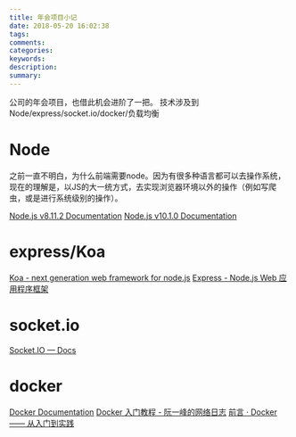 ```yaml
---
title: 年会项目小记
date: 2018-05-20 16:02:38
tags:
comments:
categories:
keywords:
description:
summary:
---
```


公司的年会项目，也借此机会进阶了一把。
技术涉及到 Node/express/socket.io/docker/负载均衡

<!-- more -->

# Node
之前一直不明白，为什么前端需要node。因为有很多种语言都可以去操作系统，现在的理解是，以JS的大一统方式，去实现浏览器环境以外的操作（例如写爬虫，或是进行系统级别的操作）。

[Node.js v8.11.2 Documentation](https://nodejs.org/dist/latest-v8.x/docs/api/)
[Node.js v10.1.0 Documentation](https://nodejs.org/dist/latest-v10.x/docs/api/)

# express/Koa

[Koa - next generation web framework for node.js](https://koajs.com/)
[Express - Node.js Web 应用程序框架](http://expressjs.com/)

# socket.io
[Socket.IO  —  Docs](https://socket.io/docs/)

# docker
[Docker Documentation](https://docs.docker.com/)
[Docker 入门教程 - 阮一峰的网络日志](http://www.ruanyifeng.com/blog/2018/02/docker-tutorial.html)
[前言 · Docker —— 从入门到实践](https://yeasy.gitbooks.io/docker_practice/)